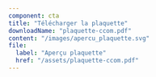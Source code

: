 ```yaml
---
component: cta
title: "Télécharger la plaquette"
downloadName: "plaquette-ccom.pdf"
content: "/images/apercu_plaquette.svg"
file:
  label: "Aperçu plaquette"
  href: "/assets/plaquette-ccom.pdf"
---
```

